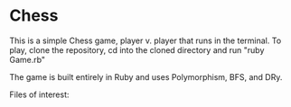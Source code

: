 # Chess



This is a simple Chess game, player v. player that runs in the terminal. 
To play, clone the repository, cd into the cloned directory and run "ruby Game.rb"

The game is built entirely in Ruby and uses Polymorphism, BFS, and DRy. 


Files of interest: 

[Game Class]: ./Game.rb

[Board Class]: ./Board.rb 

[Pawn Class]: ./Pawn.rb

[Queen Class]: ./Queen.rb

[Human Player Class]: //Human_Player.rb


